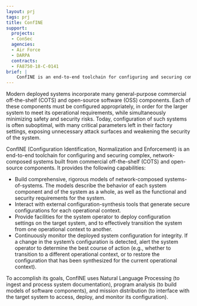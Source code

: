 ```yaml
---
layout: prj
tags: prj
title: ConfINE
support:
  projects:
  - ConSec
  agencies:
  - Air Force
  - DARPA
  contracts:
  - FA8750-18-C-0141
brief: |
    ConfINE is an end-to-end toolchain for configuring and securing complex network-composed systems.
---
```

Modern deployed systems incorporate many general-purpose commercial off-the-shelf (COTS) and open-source software (OSS) components. Each of these components must be configured appropriately, in order for the larger system to meet its operational requirements, while simultaneously minimizing safety and security risks. Today, configuration of such systems is often suboptimal, with many critical parameters left in their factory settings, exposing unnecessary attack surfaces and weakening the security of the system.

ConfINE (Configuration Identification, Normalization and Enforcement) is an end-to-end toolchain for configuring and securing complex, network-composed systems built from commercial off-the-shelf (COTS) and open-source components. It provides the following capabilities:
* Build comprehensive, rigorous models of network-composed systems-of-systems. The models describe the behavior of each system component and of the system as a whole, as well as the functional and security requirements for the system.
* Interact with external configuration-synthesis tools that generate secure configurations for each operational context.
* Provide facilities for the system operator to deploy configuration settings on the target system, and to effectively transition the system from one operational context to another.
* Continuously monitor the deployed system configuration for integrity. If a change in the system’s configuration is detected, alert the system operator to determine the best course of action (e.g., whether to transition to a different operational context, or to restore the configuration that has been synthesized for the current operational context).

To accomplish its goals, ConfINE uses Natural Language Processing (to ingest and process system documentation), program analysis (to build models of software components), and mission distribution (to interface with the target system to access, deploy, and monitor its configuration).


